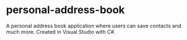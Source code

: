 # personal-address-book
A personal address book application where users can save contacts and much more. Created in Visual Studio with C#.
